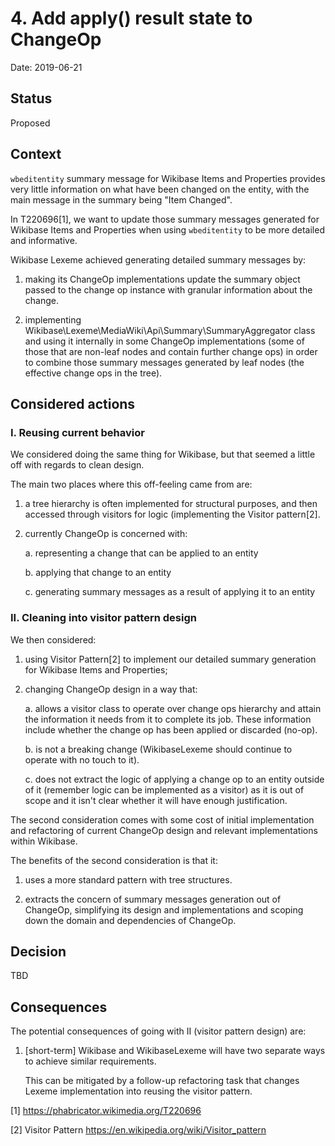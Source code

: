 # 4. Add apply() result state to ChangeOp

Date: 2019-06-21

## Status

Proposed

## Context

`wbeditentity` summary message for Wikibase Items and Properties provides
very little information on what have been changed on the entity, with the main
message in the summary being "Item Changed".

In T220696[1], we want to update those summary
messages generated for Wikibase Items and Properties when using `wbeditentity`
to be more detailed and informative.

Wikibase Lexeme achieved generating detailed summary messages by:

1. making its ChangeOp implementations update the summary object passed to
   the change op instance with granular information about the change.

2. implementing Wikibase\Lexeme\MediaWiki\Api\Summary\SummaryAggregator class
   and using it internally in some ChangeOp implementations (some of those that
   are non-leaf nodes and contain further change ops) in order to combine those
   summary messages generated by leaf nodes (the effective change ops in the
   tree).

## Considered actions

### I. Reusing current behavior

We considered doing the same thing for Wikibase, but that seemed a little off
with regards to clean design.

The main two places where this off-feeling came from are:

1. a tree hierarchy is often implemented for structural purposes, and then
   accessed through visitors for logic (implementing the Visitor pattern[2].

2. currently ChangeOp is concerned with:

	a. representing a change that can be applied to an entity

	b. applying that change to an entity

	c. generating summary messages as a result of applying it to an entity

### II. Cleaning into visitor pattern design

We then considered:

1. using Visitor Pattern[2] to implement our detailed summary generation
   for Wikibase Items and Properties;

2. changing ChangeOp design in a way that:

	a. allows a visitor class to operate over change ops hierarchy and attain
		the information it needs from it to complete its job. These information
		include whether the change op has been applied or discarded (no-op).

	b. is not a breaking change (WikibaseLexeme should continue to operate with
		no touch to it).

	c. does not extract the logic of applying a change op to an entity outside
		of it (remember logic can be implemented as a visitor) as it is out
		of scope and it isn't clear whether it will have enough justification.

The second consideration comes with some cost of initial implementation and
refactoring of current ChangeOp design and relevant implementations within
Wikibase.

The benefits of the second consideration is that it:

1. uses a more standard pattern with tree structures.

2. extracts the concern of summary messages generation out of
   ChangeOp, simplifying its design and implementations and scoping down
   the domain and dependencies of ChangeOp.

## Decision

TBD

## Consequences

The potential consequences of going with II (visitor pattern design) are:

1. [short-term] Wikibase and WikibaseLexeme will have two separate ways to
   achieve similar requirements.

   This can be mitigated by a follow-up refactoring task that changes
   Lexeme implementation into reusing the visitor pattern.


[1] https://phabricator.wikimedia.org/T220696

[2] Visitor Pattern https://en.wikipedia.org/wiki/Visitor_pattern

